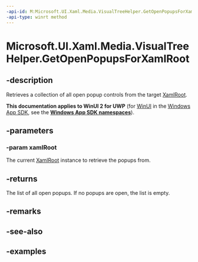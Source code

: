 ```yaml
---
-api-id: M:Microsoft.UI.Xaml.Media.VisualTreeHelper.GetOpenPopupsForXamlRoot(Microsoft.UI.Xaml.XamlRoot)
-api-type: winrt method
---
```


<!-- Method syntax.
public IVectorView<Popup> VisualTreeHelper.GetOpenPopupsForXamlRoot(XamlRoot xamlRoot)
-->

# Microsoft.UI.Xaml.Media.VisualTreeHelper.GetOpenPopupsForXamlRoot

## -description

Retrieves a collection of all open popup controls from the target [XamlRoot](../microsoft.ui.xaml/xamlroot.md).

**This documentation applies to WinUI 2 for UWP** (for [WinUI](/windows/apps/winui/winui3/) in the [Windows App SDK](/windows/apps/windows-app-sdk/), see the **[Windows App SDK namespaces](/windows/windows-app-sdk/api/winrt/)**).

## -parameters
### -param xamlRoot

The current [XamlRoot](../microsoft.ui.xaml/xamlroot.md) instance to retrieve the popups from.

## -returns

The list of all open popups. If no popups are open, the list is empty.

## -remarks

## -see-also

## -examples

